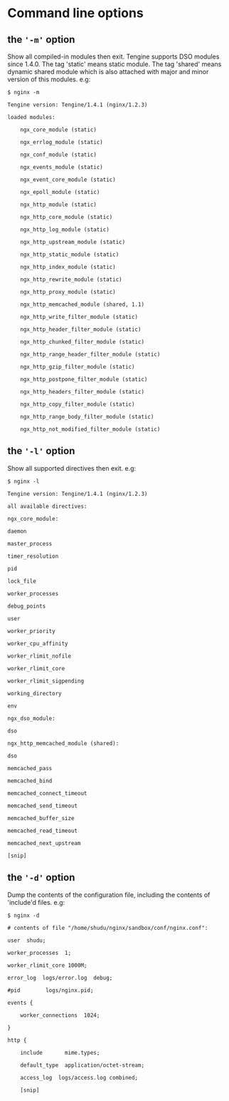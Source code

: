 # Command line options

## the `'-m'` option

Show all compiled-in modules then exit. Tengine supports DSO modules since 1.4.0. The tag 'static' means static module. The tag 'shared' means dynamic shared module which is also attached with major and minor version of this modules. e.g:

```
$ nginx -m 

Tengine version: Tengine/1.4.1 (nginx/1.2.3)

loaded modules:

    ngx_core_module (static)

    ngx_errlog_module (static)

    ngx_conf_module (static)

    ngx_events_module (static)

    ngx_event_core_module (static)

    ngx_epoll_module (static)

    ngx_http_module (static)

    ngx_http_core_module (static)

    ngx_http_log_module (static)

    ngx_http_upstream_module (static)

    ngx_http_static_module (static)

    ngx_http_index_module (static)

    ngx_http_rewrite_module (static)

    ngx_http_proxy_module (static)

    ngx_http_memcached_module (shared, 1.1)

    ngx_http_write_filter_module (static)

    ngx_http_header_filter_module (static)

    ngx_http_chunked_filter_module (static)

    ngx_http_range_header_filter_module (static)

    ngx_http_gzip_filter_module (static)

    ngx_http_postpone_filter_module (static)

    ngx_http_headers_filter_module (static)

    ngx_http_copy_filter_module (static)

    ngx_http_range_body_filter_module (static)

    ngx_http_not_modified_filter_module (static)

```

## the `'-l'` option

Show all supported directives then exit. e.g:

```
$ nginx -l 

Tengine version: Tengine/1.4.1 (nginx/1.2.3)

all available directives:

ngx_core_module:

daemon

master_process

timer_resolution

pid

lock_file

worker_processes

debug_points

user

worker_priority

worker_cpu_affinity

worker_rlimit_nofile

worker_rlimit_core

worker_rlimit_sigpending

working_directory

env

ngx_dso_module:

dso

ngx_http_memcached_module (shared):

dso

memcached_pass

memcached_bind

memcached_connect_timeout

memcached_send_timeout

memcached_buffer_size

memcached_read_timeout

memcached_next_upstream

[snip]
```

## the `'-d'` option

Dump the contents of the configuration file, including the contents of 'include'd files. e.g:

```
$ nginx -d 

# contents of file "/home/shudu/nginx/sandbox/conf/nginx.conf":

user  shudu;

worker_processes  1;

worker_rlimit_core 1000M;

error_log  logs/error.log  debug;

#pid        logs/nginx.pid;

events {

    worker_connections  1024;

}

http {

    include       mime.types;
    
    default_type  application/octet-stream;
    
    access_log  logs/access.log combined;
    
    [snip]

```
